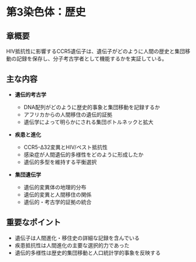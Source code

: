 # 第3染色体：歴史

## 章概要
HIV抵抗性に影響するCCR5遺伝子は、遺伝子がどのように人間の歴史と集団移動の記録を保存し、分子考古学者として機能するかを実証している。

## 主な内容
- **遺伝的考古学**
  - DNA配列がどのように歴史的事象と集団移動を記録するか
  - アフリカからの人間移住の遺伝的証拠
  - 遺伝学によって明らかにされる集団ボトルネックと拡大

- **疾患と進化**
  - CCR5-Δ32変異とHIV/ペスト抵抗性
  - 感染症が人間遺伝的多様性をどのように形成したか
  - 遺伝的多型を維持する平衡選択

- **集団遺伝学**
  - 遺伝的変異体の地理的分布
  - 遺伝的変異と人間移住の関係
  - 遺伝的・考古学的証拠の統合

## 重要なポイント
- 遺伝子は人間進化・移住史の詳細な記録を含んでいる
- 疾患抵抗性は人間進化の主要な選択的力であった
- 遺伝的多様性は歴史的集団移動と人口統計学的事象を反映する